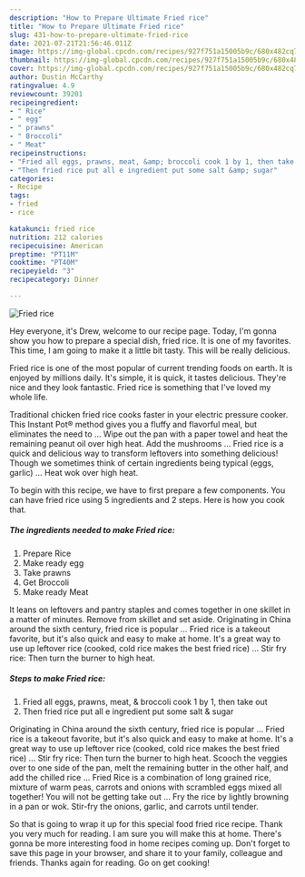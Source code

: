```yaml
---
description: "How to Prepare Ultimate Fried rice"
title: "How to Prepare Ultimate Fried rice"
slug: 431-how-to-prepare-ultimate-fried-rice
date: 2021-07-21T21:56:46.011Z
image: https://img-global.cpcdn.com/recipes/927f751a15005b9c/680x482cq70/fried-rice-recipe-main-photo.jpg
thumbnail: https://img-global.cpcdn.com/recipes/927f751a15005b9c/680x482cq70/fried-rice-recipe-main-photo.jpg
cover: https://img-global.cpcdn.com/recipes/927f751a15005b9c/680x482cq70/fried-rice-recipe-main-photo.jpg
author: Dustin McCarthy
ratingvalue: 4.9
reviewcount: 39201
recipeingredient:
- " Rice"
- " egg"
- " prawns"
- " Broccoli"
- " Meat"
recipeinstructions:
- "Fried all eggs, prawns, meat, &amp; broccoli cook 1 by 1, then take out"
- "Then fried rice put all e ingredient put some salt &amp; sugar"
categories:
- Recipe
tags:
- fried
- rice

katakunci: fried rice 
nutrition: 212 calories
recipecuisine: American
preptime: "PT11M"
cooktime: "PT40M"
recipeyield: "3"
recipecategory: Dinner

---
```



![Fried rice](https://img-global.cpcdn.com/recipes/927f751a15005b9c/680x482cq70/fried-rice-recipe-main-photo.jpg)

Hey everyone, it's Drew, welcome to our recipe page. Today, I'm gonna show you how to prepare a special dish, fried rice. It is one of my favorites. This time, I am going to make it a little bit tasty. This will be really delicious.

Fried rice is one of the most popular of current trending foods on earth. It is enjoyed by millions daily. It's simple, it is quick, it tastes delicious. They're nice and they look fantastic. Fried rice is something that I've loved my whole life.

Traditional chicken fried rice cooks faster in your electric pressure cooker. This Instant Pot® method gives you a fluffy and flavorful meal, but eliminates the need to … Wipe out the pan with a paper towel and heat the remaining peanut oil over high heat. Add the mushrooms … Fried rice is a quick and delicious way to transform leftovers into something delicious! Though we sometimes think of certain ingredients being typical (eggs, garlic) … Heat wok over high heat.


To begin with this recipe, we have to first prepare a few components. You can have fried rice using 5 ingredients and 2 steps. Here is how you cook that.

<!--inarticleads1-->

##### The ingredients needed to make Fried rice:

1. Prepare  Rice
1. Make ready  egg
1. Take  prawns
1. Get  Broccoli
1. Make ready  Meat


It leans on leftovers and pantry staples and comes together in one skillet in a matter of minutes. Remove from skillet and set aside. Originating in China around the sixth century, fried rice is popular … Fried rice is a takeout favorite, but it&#39;s also quick and easy to make at home. It&#39;s a great way to use up leftover rice (cooked, cold rice makes the best fried rice) … Stir fry rice: Then turn the burner to high heat. 

<!--inarticleads2-->

##### Steps to make Fried rice:

1. Fried all eggs, prawns, meat, &amp; broccoli cook 1 by 1, then take out
1. Then fried rice put all e ingredient put some salt &amp; sugar


Originating in China around the sixth century, fried rice is popular … Fried rice is a takeout favorite, but it&#39;s also quick and easy to make at home. It&#39;s a great way to use up leftover rice (cooked, cold rice makes the best fried rice) … Stir fry rice: Then turn the burner to high heat. Scooch the veggies over to one side of the pan, melt the remaining butter in the other half, and add the chilled rice … Fried Rice is a combination of long grained rice, mixture of warm peas, carrots and onions with scrambled eggs mixed all together! You will not be getting take out … Fry the rice by lightly browning in a pan or wok. Stir-fry the onions, garlic, and carrots until tender. 

So that is going to wrap it up for this special food fried rice recipe. Thank you very much for reading. I am sure you will make this at home. There's gonna be more interesting food in home recipes coming up. Don't forget to save this page in your browser, and share it to your family, colleague and friends. Thanks again for reading. Go on get cooking!
